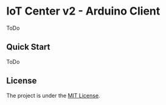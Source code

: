 # IoT Center v2 - Arduino Client

ToDo 

## Quick Start

ToDo

## License

The project is under the [MIT License](https://opensource.org/licenses/MIT).

